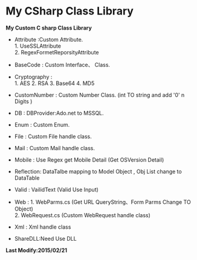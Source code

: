 My CSharp Class Library
=======================
**My Custom C sharp Class Library**

* Attribute :Custom Attribute.  
        1. UseSSLAttribute  
        2. RegexFormetReporsityAttribute

* BaseCode : Custom Interface、 Class.  

* Cryptography :  
        1. AES 2. RSA 3. Base64 4. MD5  

* CustomNumber : Custom Number Class. (int TO string and add '0' n  Digits  )  

* DB : DBProvider:Ado.net to MSSQL.

* Enum : Custom Enum.

* File : Custom File handle class.

* Mail : Custom Mail handle class.

* Mobile : Use Regex get Mobile Detail (Get OSVersion Detail)

* Reflection: DataTalbe mapping to Model Object , Obj List change to DataTable

* Valid : VailidText (Valid Use Input)

* Web : 
        1. WebParms.cs (Get URL QueryString、Form Parms  Change TO Object)  
        2. WebRequest.cs (Custom WebRequest handle class)
    
* Xml : Xml handle class

* ShareDLL:Need Use DLL

**Last Modify:2015/02/21**
